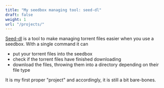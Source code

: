 ```yaml
---
title: "My seedbox managing tool: seed-dl"
draft: false
weight: 1
url: "/projects/"
---
```


[Seed-dl](https://github.com/williameast/seed-dl) is a tool to make managing
torrent files easier when you use a seedbox. With a single command it can

- put your torrent files into the seedbox
- check if the torrent files have finished downloading
- download the files, throwing them into a directory depending on their file
  type

It is my first proper "project" and accordingly, it is still a bit bare-bones.
